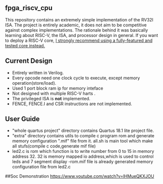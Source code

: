## fpga_riscv_cpu
This repository contains an extremely simple implementation of the RV32I ISA. The project is entirely academic, it does not aim to be competitive against complex implementations. The rationale behind it was basically learning about RISC-V, the ISA, and processor design in general. If you want to deploy a RISC-V core, [I strongly recommend using a fully-featured and tested core instead.](https://github.com/riscv/riscv-wiki/wiki/RISC-V-Cores-and-SoCs)  

## Current Design
- Entirely written in Verilog.
- Every opcode need one clock cycle to execute, except memory operation(store/load).
- Used 1 port block ram ip for memory inteface
- Not designed with multiple RISC-V harts .
- The privileged ISA is **not** implemented.
- FENCE, FENCE.I and CSR instructions are not implemented.
 
## User Guide
- "whole quartus project" directory contains Quartus 18.1 lite project file.
- "extra" directory contains utils to compile c program rom and generate memory configuration ".mif" file from it.
	all.sh is main tool which make all stufs(compile c code,generate mif file)
- led2.c is rom which function is to write number from 0 to 15 in memory address 32.
  32 is memory mapped io address,which is used to control leds and 7 segment display
-rom.mif file is already generated memory configuration file from led2.c

##Soc Demonstration
https://www.youtube.com/watch?v=lHMueQKXJOU
